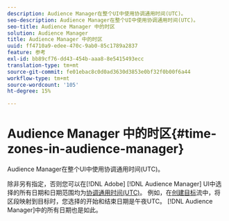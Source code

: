 ```yaml
---
description: Audience Manager在整个UI中使用协调通用时间(UTC)。
seo-description: Audience Manager在整个UI中使用协调通用时间(UTC)。
seo-title: Audience Manager 中的时区
solution: Audience Manager
title: Audience Manager 中的时区
uuid: ff4710a9-edee-470c-9ab0-85c1789a2837
feature: 参考
exl-id: bb89cf76-dd43-454b-aaa8-8e5415493ecc
translation-type: tm+mt
source-git-commit: fe01ebac8c0d0ad3630d3853e0bf32f0b00f6a44
workflow-type: tm+mt
source-wordcount: '105'
ht-degree: 15%

---
```


# Audience Manager 中的时区{#time-zones-in-audience-manager}

Audience Manager在整个UI中使用协调通用时间(UTC)。

除非另有指定，否则您可以在[!DNL Adobe] [!DNL Audience Manager] UI中选择的所有日期和日期范围均为[协调通用时间(UTC)](https://www.timeanddate.com/worldclock/timezone/utc)。 例如，在[创建目标](../features/destinations/create-cookie-destination.md#segments-mapping)流中，将区段映射到目标时，您选择的开始和结束日期是午夜UTC。 [!DNL Audience Manager]中的所有日期也是如此。
